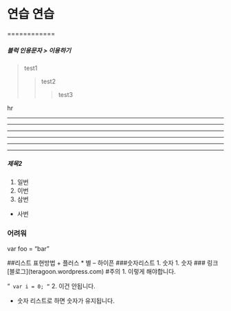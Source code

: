 <H1> 연습 연습 </H1>

============
<H5>블럭 인용문자 > 이용하기</H5>

> test1
>> test2
>>> test3

hr
<hr/>

* * * 


***


*****


- - -


-----------------

<h5> 제목2 </h5>


1. 일번
2. 이번
3. 삼번
* 사번

### 어려워



var foo = “bar”
<html> </html>
##리스트 표현방법
+ 플러스
* 별
– 하이픈
###숫자리스트
1. 숫자
1. 숫자
### 링크
[블로그](teragoon.wordpress.com)
#주의
1. 이렇게 해야합니다.

“`
var i = 0;
“`
2. 이건 안됩니다.

* 숫자 리스트로 하면 숫자가 유지됩니다.

